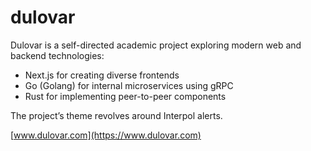 # dulovar

Dulovar is a self-directed academic project exploring modern web and backend technologies:

- Next.js for creating diverse frontends  
- Go (Golang) for internal microservices using gRPC  
- Rust for implementing peer-to-peer components  

The project’s theme revolves around Interpol alerts.

[www.dulovar.com](https://www.dulovar.com)
